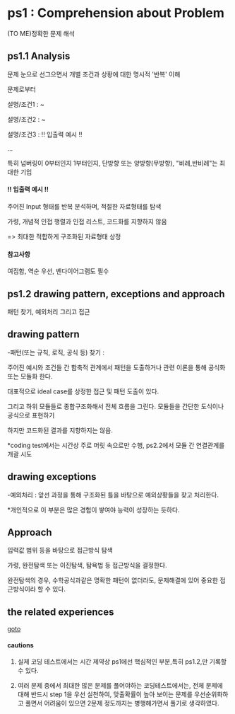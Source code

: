 # ps1 : Comprehension about Problem
(TO ME)정확한 문제 해석

## ps1.1 Analysis
문제 눈으로 선그으면서 개별 조건과 상황에 대한 명시적 '반복' 이해

문제로부터 

설명/조건1 : ~

설명/조건2 : ~

설명/조건3 : !! 입출력 예시 !!

...

특히 넘버링이 0부터인지 1부터인지, 단방향 또는 양방향(무방향), "비례,반비례"는 최대한 기입

#### !! 입출력 예시 !!
주어진 Input 형태를 반복 분석하며, 적절한 자료형태를 탐색

가령, 개념적 인접 행렬과 인접 리스트, 코드화를 지향하지 않음

=> 최대한 적합하게 구조화된 자료형태 상정

#### 참고사항
여집합, 역순 우선, 벤다이어그램도 필수

## ps1.2 drawing pattern, exceptions and approach
패턴 찾기, 예외처리 그리고 접근

## drawing pattern
-패턴(또는 규칙, 로직, 공식 등) 찾기 :

주어진 예시와 조건들 간 함축적 관계에서 패턴을 도출하거나 관련 이론을 통해 공식화 또는 모듈화 한다.

대표적으로 ideal case를 상정한 접근 및 패턴 도출이 있다.

그리고 하위 모듈들로 종합구조화해서 전체 흐름을 그린다. 모듈들을 간단한 도식이나 공식으로 표현하기

하지만 코드화된 결과를 지향하지는 않음.

*coding test에서는 시간상 주로 머릿 속으로만 수행, ps2.2에서 모듈 간 연결관계를 개괄 시도

## drawing exceptions
-예외처리 : 앞선 과정을 통해 구조화된 틀을 바탕으로 예외상황들을 찾고 처리한다.

*개인적으로 이 부분은 많은 경험이 쌓여야 능력이 성장하는 듯하다.

## Approach 

입력값 범위 등을 바탕으로 접근방식 탐색

가령, 완전탐색 또는 이진탐색, 탐욕법 등 접근방식을 결정한다. 

완전탐색의 경우, 수학공식과같은 명확한 패턴이 없더라도, 문제해결에 있어 중요한 접근방식이라 할 수 있다.

## the related experiences
[goto](ps1_major_experience.md)

#### cautions
1. 실제 코딩 테스트에서는 시간 제약상 ps1에선 핵심적인 부분,특히 ps1.2,만 기록할 수 있다.

2. 여러 문제 중에서 최대한 많은 문제를 풀어야하는 코딩테스트에서는, 전체 문제에 대해 반드시 step 1을 우선 실천하여, 맞출확률이 높아 보이는 문제를 우선순위화하고 풀면서 어려움이 있으면 2문제 정도까지는 병행해가면서 풀기로 생각하였다.